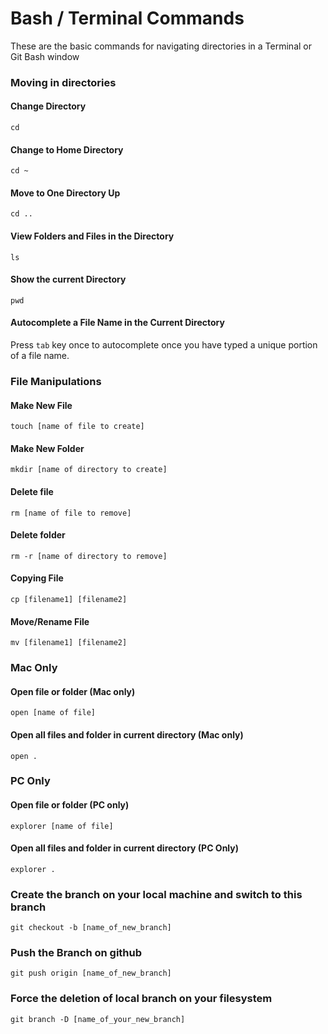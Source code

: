 # Bash / Terminal Commands

These are the basic commands for navigating directories in a Terminal or Git Bash window

### Moving in directories

#### Change Directory

`cd`

#### Change to Home Directory

`cd ~`

#### Move to One Directory Up

`cd ..`


#### View Folders and Files in the Directory

`ls`

#### Show the current Directory

`pwd`

#### Autocomplete a File Name in the Current Directory

Press `tab` key once to autocomplete once you have typed a unique portion of a file name. 

### File Manipulations

#### Make New File

`touch [name of file to create]`

#### Make New Folder

`mkdir [name of directory to create]`

#### Delete file

`rm [name of file to remove]`

#### Delete folder

`rm -r [name of directory to remove]`

#### Copying File

`cp [filename1] [filename2]`

#### Move/Rename File

`mv [filename1] [filename2]`

### Mac Only

#### Open file or folder (Mac only)

`open [name of file]`

#### Open all files and folder in current directory (Mac only)

`open .`

### PC Only

#### Open file or folder (PC only)

`explorer [name of file]`

#### Open all files and folder in current directory (PC Only)

`explorer .`

### Create the branch on your local machine and switch to this branch

`git checkout -b [name_of_new_branch]`

### Push the Branch on github

`git push origin [name_of_new_branch]`

### Force the deletion of local branch on your filesystem

`git branch -D [name_of_your_new_branch]`
